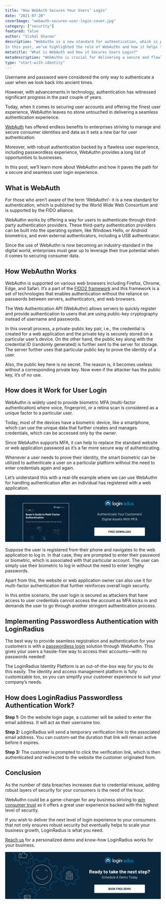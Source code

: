 ```yaml
---
title: "How WebAuth Secures Your Users’ Login"
date: "2021-07-20"
coverImage: "webauth-secures-user-login-cover.jpg"
category: ["security"]
featured: false 
author: "Vishal Sharma"
description: "WebAuthn is a new standard for authentication, which is published by the World Wide Web Consortium and is supported by the FIDO alliance.
In this post, we’ve highlighted the role of WebAuthn and how it helps to create a secure login experience for consumers."
metatitle: "What is WebAuth and How it Secures Users Login?"
metadescription: "WebAuthn is crucial for delivering a secure and flawless login experience to consumers. Learn how it works seamlessly to deliver a rich and secure experience."
type: "start-with-identity"
---
```


Username and password were considered the only way to authenticate a user when we look back into ancient times.

However, with advancements in technology, authentication has witnessed significant progress in the past couple of years.

Today, when it comes to securing user accounts and offering the finest user experience, WebAuthn leaves no stone untouched in delivering a seamless authentication experience.

[WebAuth](https://www.loginradius.com/blog/async/webauthn-authentication-application/) has offered endless benefits to enterprises striving to manage and secure consumer identities and data as it sets a new bar for user authentication.

Moreover, with robust authentication backed by a flawless user experience, including passwordless experience, WebAuthn provides a long list of opportunities to businesses.

In this post, we’ll learn more about WebAuthn and how it paves the path for a secure and seamless user login experience.


## What is WebAuth

For those who aren’t aware of the term ‘WebAuthn’- it is a new standard for authentication, which is published by the World Wide Web Consortium and is supported by the FIDO alliance.

WebAuthn works by offering a way for users to authenticate through third-party authentication providers. These third-party authentication providers can be built into the operating system, like Windows Hello, or Android biometrics, and even external authenticators, including a USB authenticator.

Since the use of WebAuthn is now becoming an industry-standard in the digital world, enterprises must gear up to leverage their true potential when it comes to securing consumer data.


## How WebAuthn Works

WebAuthn is supported on various web browsers including Firefox, Chrome, Edge, and Safari. It’s a part of the [FIDO2 framework](https://www.loginradius.com/resource/fido2-authentication-standard-datasheet) and this framework is a set of technologies that enables authentication without the reliance on passwords between servers, authenticators, and web browsers.

The Web Authentication API (WebAuthn) allows servers to quickly register and provide authentication to users that are using public-key cryptography instead of username and passwords.

In this overall process, a private-public key pair, i.e., the credential is created for a web application and the private key is securely stored on a particular user’s device. On the other hand, the public key along with the credential ID (randomly generated) is further sent to the server for storage. The server further uses that particular public key to prove the identity of a user.

Also, the public key here is no secret. The reason is, it becomes useless without a corresponding private key. Now even if the attacker has the public key, it’s of no use.


## How does it Work for User Login

WebAuthn is widely used to provide biometric MFA (multi-factor authentication) where voice, fingerprint, or a retina scan is considered as a unique factor to a particular user.

Today, most of the devices have a biometric device, like a smartphone, which can use the unique data that further creates and manages credentials, which can be accessed only by the owner.

Since WebAuthn supports MFA, it can help to replace the standard website or web application password as it’s a far more secure way of authenticating.

Whenever a user needs to prove their identity, the smart biometric can be utilized to authenticate a user on a particular platform without the need to enter credentials again and again.

Let’s understand this with a real-life example where we can use WebAuthn for handling authentication after an individual has registered with a web application.

[![mfa](mfa.png)](https://www.loginradius.com/resource/buyers-guide-to-multi-factor-authentication/)

Suppose the user is registered from their phone and navigates to the web application to log in. In that case, they are prompted to enter their password or biometric, which is associated with that particular account. The user can simply use their biometric to log in without the need to enter lengthy passwords.

Apart from this, the website or web application owner can also use it for multi-factor authentication that further reinforces overall login security.

In this entire scenario, the user login is secured as attackers that have access to user credentials cannot access the account as MFA kicks in and demands the user to go through another stringent authentication process.


## Implementing Passwordless Authentication with LoginRadius

The best way to provide seamless registration and authentication for your customers is with a [passwordless login](https://www.loginradius.com/blog/start-with-identity/passwordless-authentication-the-future-of-identity-and-security/) solution through WebAuthn. This gives your users a hassle-free way to access their accounts—with no passwords needed! 

The LoginRadius Identity Platform is an out-of-the-box way for you to do this easily. The identity and access management platform is fully customizable too, so you can simplify your customer experience to suit your company’s needs.


## How does LoginRadius Passwordless Authentication Work?

**Step 1:** On the website login page, a customer will be asked to enter the email address. It will act as their username too.

**Step 2:** LoginRadius will send a temporary verification link to the associated email address. You can custom-set the duration that link will remain active before it expires.

**Step 3:** The customer is prompted to click the verification link, which is then authenticated and redirected to the website the customer originated from.


## Conclusion

As the number of data breaches increases due to credential misuse, adding robust layers of security for your consumers is the need of the hour.

WebAuthn could be a game-changer for any business striving to [win consumer trust](https://www.loginradius.com/customer-security/) as it offers a great user experience backed with the highest level of security.

If you wish to deliver the next level of login experience to your consumers that not only ensures robust security but eventually helps to scale your business growth, LoginRadius is what you need.

[Reach us](https://www.loginradius.com/contact-sales/) for a personalized demo and know-how LoginRadius works for your business.


[![book-a-demo-loginradius](book-a-demo-loginradius.png)](https://www.loginradius.com/book-a-demo/)